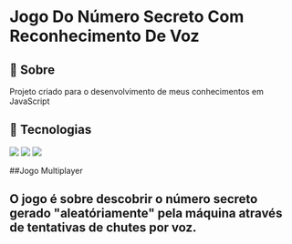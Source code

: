 <h1>Jogo Do Número Secreto Com Reconhecimento De Voz</h1>

<h2>🔖 Sobre</h2>
<p>Projeto criado para o desenvolvimento de meus conhecimentos em JavaScript</p>

## 🚀 Tecnologias
<div>
  <img src="https://img.shields.io/badge/JavaScript-F7DF1E?style=for-the-badge&logo=javascript&logoColor=black">
  <img src="https://img.shields.io/badge/HTML-239120?style=for-the-badge&logo=html5&logoColor=white">
  <img src="https://img.shields.io/badge/CSS-239120?&style=for-the-badge&logo=css3&logoColor=white">
</div>

##Jogo Multiplayer

## O jogo é sobre descobrir o número secreto gerado "aleatóriamente" pela máquina através de tentativas de chutes por voz.
